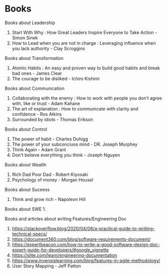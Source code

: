 # Books

Books about Leadership 
1. Start With Why : How Great Leaders Inspire Everyone to Take Action - Simon Sinek
2. How to Lead when you are not in charge :  Leveraging influence when you lack authority - Clay Scroggins


Books about Transformation
1. Atomic Habits : An easy and proven way to build good habits and break bad ones - James Clear
2. The courage to be disliked - Ichiro Kishimi


Books about Communication 
1. Collaborating with the enemy : How to work with people you don't agree with, like or trust - Adam Kahane
2. The art of explanation : How to communicate with clarity and confidence - Ros Atkins
3. Surrounded by idiots - Thomas Erikson


Books about Control
1. The power of habit - Charles Duhigg
2. The power of your subconciuos mind - DR. Joseph Murphey
3. Think Again - Adam Grant
4. Don't believe everything you think - Joseph Nguyen


Books about Wealth
1. Rich Dad Poor Dad - Robert Kiyosaki
2. Psychology of money - Morgan Housel


Books about Suceess
1. Think and grow rich - Napoleon Hill


Books about SWE
1. 

Books and articles about writing Features/Engineering Doc
1. https://stackoverflow.blog/2020/04/06/a-practical-guide-to-writing-technical-specs/
2. https://document360.com/blog/software-requirements-document/
3. https://expertbeacon.com/how-to-write-a-good-software-design-doc-expert-guide-for-developers/#google_vignette
4. https://slite.com/learn/engineering-documentation
5. https://www.invensislearning.com/blog/features-in-agile-methodology/
6. User Story Mapping - Jeff Patton
